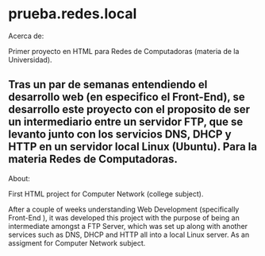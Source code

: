 # prueba.redes.local
Acerca de:

Primer proyecto en HTML para Redes de Computadoras (materia de la Universidad).

Tras un par de semanas entendiendo el desarrollo web (en especifico el Front-End), se desarrollo este proyecto con el proposito de 
ser un intermediario entre un servidor FTP, que se levanto junto con los servicios DNS, DHCP y HTTP en un servidor local Linux (Ubuntu).
Para la materia Redes de Computadoras.
--------------------------------------


About:

First HTML project for Computer Network (college subject).

After a couple of weeks understanding Web Development (specifically Front-End ), it was developed this project with the purpose of being
an intermediate amongst a FTP Server, which was set up along with another services such as DNS, DHCP and HTTP all into a local Linux server.
As an assigment for Computer Network subject.

